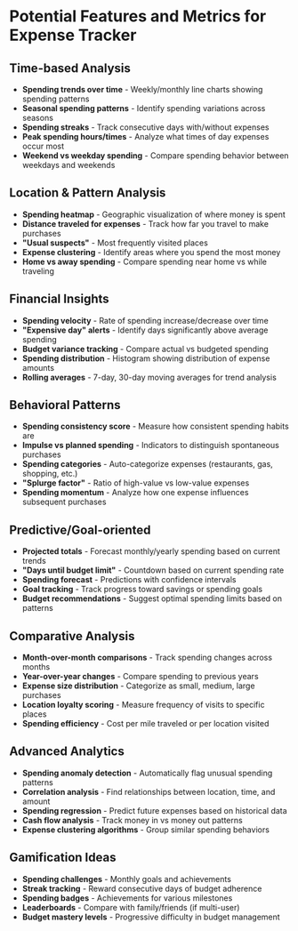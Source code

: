 # Potential Features and Metrics for Expense Tracker

## Time-based Analysis
- **Spending trends over time** - Weekly/monthly line charts showing spending patterns
- **Seasonal spending patterns** - Identify spending variations across seasons
- **Spending streaks** - Track consecutive days with/without expenses
- **Peak spending hours/times** - Analyze what times of day expenses occur most
- **Weekend vs weekday spending** - Compare spending behavior between weekdays and weekends

## Location & Pattern Analysis
- **Spending heatmap** - Geographic visualization of where money is spent
- **Distance traveled for expenses** - Track how far you travel to make purchases
- **"Usual suspects"** - Most frequently visited places
- **Expense clustering** - Identify areas where you spend the most money
- **Home vs away spending** - Compare spending near home vs while traveling

## Financial Insights
- **Spending velocity** - Rate of spending increase/decrease over time
- **"Expensive day" alerts** - Identify days significantly above average spending
- **Budget variance tracking** - Compare actual vs budgeted spending
- **Spending distribution** - Histogram showing distribution of expense amounts
- **Rolling averages** - 7-day, 30-day moving averages for trend analysis

## Behavioral Patterns
- **Spending consistency score** - Measure how consistent spending habits are
- **Impulse vs planned spending** - Indicators to distinguish spontaneous purchases
- **Spending categories** - Auto-categorize expenses (restaurants, gas, shopping, etc.)
- **"Splurge factor"** - Ratio of high-value vs low-value expenses
- **Spending momentum** - Analyze how one expense influences subsequent purchases

## Predictive/Goal-oriented
- **Projected totals** - Forecast monthly/yearly spending based on current trends
- **"Days until budget limit"** - Countdown based on current spending rate
- **Spending forecast** - Predictions with confidence intervals
- **Goal tracking** - Track progress toward savings or spending goals
- **Budget recommendations** - Suggest optimal spending limits based on patterns

## Comparative Analysis
- **Month-over-month comparisons** - Track spending changes across months
- **Year-over-year changes** - Compare spending to previous years
- **Expense size distribution** - Categorize as small, medium, large purchases
- **Location loyalty scoring** - Measure frequency of visits to specific places
- **Spending efficiency** - Cost per mile traveled or per location visited

## Advanced Analytics
- **Spending anomaly detection** - Automatically flag unusual spending patterns
- **Correlation analysis** - Find relationships between location, time, and amount
- **Spending regression** - Predict future expenses based on historical data
- **Cash flow analysis** - Track money in vs money out patterns
- **Expense clustering algorithms** - Group similar spending behaviors

## Gamification Ideas
- **Spending challenges** - Monthly goals and achievements
- **Streak tracking** - Reward consecutive days of budget adherence
- **Spending badges** - Achievements for various milestones
- **Leaderboards** - Compare with family/friends (if multi-user)
- **Budget mastery levels** - Progressive difficulty in budget management